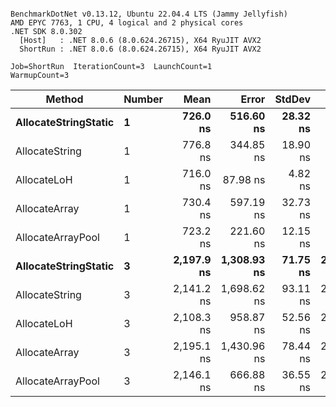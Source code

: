 ```

BenchmarkDotNet v0.13.12, Ubuntu 22.04.4 LTS (Jammy Jellyfish)
AMD EPYC 7763, 1 CPU, 4 logical and 2 physical cores
.NET SDK 8.0.302
  [Host]   : .NET 8.0.6 (8.0.624.26715), X64 RyuJIT AVX2
  ShortRun : .NET 8.0.6 (8.0.624.26715), X64 RyuJIT AVX2

Job=ShortRun  IterationCount=3  LaunchCount=1  
WarmupCount=3  

```
| Method               | Number | Mean       | Error       | StdDev   | Min        | Max        | Gen0   | Gen1   | Allocated |
|--------------------- |------- |-----------:|------------:|---------:|-----------:|-----------:|-------:|-------:|----------:|
| **AllocateStringStatic** | **1**      |   **726.0 ns** |   **516.60 ns** | **28.32 ns** |   **701.0 ns** |   **756.7 ns** | **0.0124** | **0.0114** |   **1.02 KB** |
| AllocateString       | 1      |   776.8 ns |   344.85 ns | 18.90 ns |   759.6 ns |   797.1 ns | 0.0124 | 0.0114 |   1.02 KB |
| AllocateLoH          | 1      |   716.0 ns |    87.98 ns |  4.82 ns |   711.4 ns |   721.0 ns | 0.0124 | 0.0114 |   1.02 KB |
| AllocateArray        | 1      |   730.4 ns |   597.19 ns | 32.73 ns |   692.6 ns |   750.2 ns | 0.0124 | 0.0114 |   1.02 KB |
| AllocateArrayPool    | 1      |   723.2 ns |   221.60 ns | 12.15 ns |   714.3 ns |   737.0 ns | 0.0124 | 0.0114 |   1.02 KB |
| **AllocateStringStatic** | **3**      | **2,197.9 ns** | **1,308.93 ns** | **71.75 ns** | **2,122.8 ns** | **2,265.8 ns** | **0.0343** | **0.0305** |   **3.07 KB** |
| AllocateString       | 3      | 2,141.2 ns | 1,698.62 ns | 93.11 ns | 2,043.2 ns | 2,228.5 ns | 0.0343 | 0.0305 |   3.07 KB |
| AllocateLoH          | 3      | 2,108.3 ns |   958.87 ns | 52.56 ns | 2,065.8 ns | 2,167.0 ns | 0.0343 | 0.0305 |   3.07 KB |
| AllocateArray        | 3      | 2,195.1 ns | 1,430.96 ns | 78.44 ns | 2,116.2 ns | 2,273.0 ns | 0.0343 | 0.0305 |   3.07 KB |
| AllocateArrayPool    | 3      | 2,146.1 ns |   666.88 ns | 36.55 ns | 2,115.8 ns | 2,186.7 ns | 0.0343 | 0.0305 |   3.07 KB |
